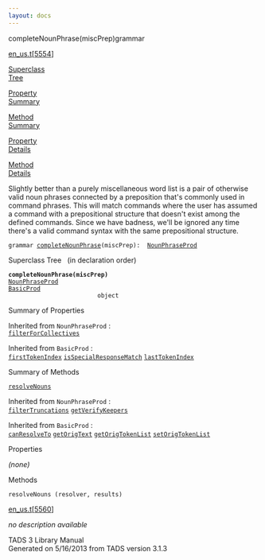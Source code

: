 ```yaml
---
layout: docs
---
```

<span class="title">completeNounPhrase(miscPrep)</span><span class="type">grammar</span>

[en_us.t](../file/en_us.t.html)\[[5554](../source/en_us.t.html#5554)\]

[Superclass  
Tree](#_SuperClassTree_)

[Property  
Summary](#_PropSummary_)

[Method  
Summary](#_MethodSummary_)

[Property  
Details](#_Properties_)

[Method  
Details](#_Methods_)



Slightly better than a purely miscellaneous word list is a pair of
otherwise valid noun phrases connected by a preposition that's commonly
used in command phrases. This will match commands where the user has
assumed a command with a prepositional structure that doesn't exist
among the defined commands. Since we have badness, we'll be ignored any
time there's a valid command syntax with the same prepositional
structure.

`grammar `<span class="gramalt">[`completeNounPhrase`](../object/completeNounPhrase.html)`(miscPrep)`</span>` :   `[`NounPhraseProd`](../object/NounPhraseProd.html)



<span id="_SuperClassTree_"></span>



<span class="hdln">Superclass Tree</span>   (in declaration order)



**`completeNounPhrase(miscPrep)`**  
[`NounPhraseProd`](../object/NounPhraseProd.html)  
[`BasicProd`](../object/BasicProd.html)  
`                         object`  
<span id="_PropSummary_"></span>



<span class="hdln">Summary of Properties</span>  





Inherited from `NounPhraseProd` :  
[`filterForCollectives`](../object/NounPhraseProd.html#filterForCollectives)

Inherited from `BasicProd` :  
[`firstTokenIndex`](../object/BasicProd.html#firstTokenIndex) [`isSpecialResponseMatch`](../object/BasicProd.html#isSpecialResponseMatch) [`lastTokenIndex`](../object/BasicProd.html#lastTokenIndex)

<span id="_MethodSummary_"></span>



<span class="hdln">Summary of Methods</span>  



[`resolveNouns`](#resolveNouns)

Inherited from `NounPhraseProd` :  
[`filterTruncations`](../object/NounPhraseProd.html#filterTruncations) [`getVerifyKeepers`](../object/NounPhraseProd.html#getVerifyKeepers)

Inherited from `BasicProd` :  
[`canResolveTo`](../object/BasicProd.html#canResolveTo) [`getOrigText`](../object/BasicProd.html#getOrigText) [`getOrigTokenList`](../object/BasicProd.html#getOrigTokenList) [`setOrigTokenList`](../object/BasicProd.html#setOrigTokenList)

<span id="_Properties_"></span>



<span class="hdln">Properties</span>  



*(none)* <span id="_Methods_"></span>



<span class="hdln">Methods</span>  



<span id="resolveNouns"></span>

`resolveNouns (resolver, results)`

[en_us.t](../file/en_us.t.html)\[[5560](../source/en_us.t.html#5560)\]



*no description available*





TADS 3 Library Manual  
Generated on 5/16/2013 from TADS version 3.1.3


